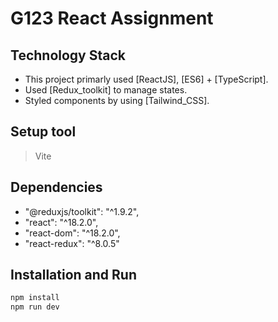 # G123 React Assignment

## Technology Stack
- This project primarly used [ReactJS], [ES6] + [TypeScript].
- Used [Redux_toolkit] to manage states.
- Styled components by using [Tailwind_CSS].

## Setup tool
>Vite


## Dependencies
- "@reduxjs/toolkit": "^1.9.2",
- "react": "^18.2.0",
- "react-dom": "^18.2.0",
- "react-redux": "^8.0.5"

## Installation and Run
```bash
npm install
npm run dev
```